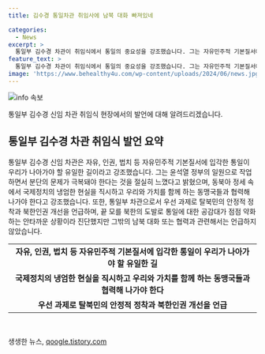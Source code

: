 ```yaml
---
title: 김수경 통일차관 취임사에 남북 대화 빠져있네

categories:
  - News
excerpt: >
  통일부 김수경 차관이 취임식에서 통일의 중요성을 강조했습니다. 그는 자유민주적 기본질서에 입각한 통일이 유일한 길이라며 분단 극복의 필요성을 강조했고, 동북아 정세에서의 현실을 직시하며 국제 협력을 강조했습니다. 탈북민의 안정적 정착과 북한인권 개선을 우선과제로 언급했지만, 남북 대화나 협력에 관한 구체적 언급은 없었습니다.
feature_text: >
  통일부 김수경 차관이 취임식에서 통일의 중요성을 강조했습니다. 그는 자유민주적 기본질서에 입각한 통일이 유일한 길이라며 분단 극복의 필요성을 강조했고, 동북아 정세에서의 현실을 직시하며 국제 협력을 강조했습니다. 탈북민의 안정적 정착과 북한인권 개선을 우선과제로 언급했지만, 남북 대화나 협력에 관한 구체적 언급은 없었습니다.
image: 'https://www.behealthy4u.com/wp-content/uploads/2024/06/news.jpg'
---
```


<p><img src="https://www.behealthy4u.com/wp-content/uploads/2024/06/news.jpg" alt="info 속보" /></p>

<p>통일부 김수경 신임 차관 취임식 현장에서의 발언에 대해 알려드리겠습니다.</p>

<h2 data-ke-size="size26">통일부 김수경 차관 취임식 발언 요약</h2>

<p data-ke-size="size16">통일부 김수경 신임 차관은 자유, 인권, 법치 등 자유민주적 기본질서에 입각한 통일이 우리가 나아가야 할 유일한 길이라고 강조했습니다. 그는 윤석열 정부의 일원으로 작업하면서 분단의 문제가 극복돼야 한다는 것을 절실히 느꼈다고 밝혔으며, 동북아 정세 속에서 국제정치의 냉엄한 현실을 직시하고 우리와 가치를 함께 하는 동맹국들과 협력해 나가야 한다고 강조했습니다. 또한, 통일부 차관으로서 우선 과제로 탈북민의 안정적 정착과 북한인권 개선을 언급하며, 끝 모를 북한의 도발로 통일에 대한 공감대가 점점 약화하는 안타까운 상황이라 진단했지만 그밖의 남북 대화 또는 협력과 관련해서는 언급하지 않았습니다.</p>

<table>
    <tr>
        <td style="text-align: center; height: 17px;"><b>자유, 인권, 법치 등 자유민주적 기본질서에 입각한 통일이 우리가 나아가야 할 유일한 길</b></td>
    </tr>
    <tr>
        <td style="text-align: center; height: 17px;"><b>국제정치의 냉엄한 현실을 직시하고 우리와 가치를 함께 하는 동맹국들과 협력해 나가야 한다</b></td>
    </tr>
    <tr>
        <td style="text-align: center; height: 17px;"><b>우선 과제로 탈북민의 안정적 정착과 북한인권 개선을 언급</b></td>
    </tr>
</table>

<p data-ke-size="size16">&nbsp;</p>
생생한 뉴스, <a href="https://qoogle.tistory.com" rel="dofollow">qoogle.tistory.com</a>


